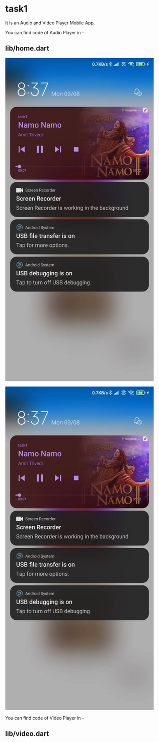 # task1

It is an Audio and Video Player Mobile App.

You can find code of Audio Player in - 
## lib/home.dart
![Image of Music App](https://raw.githubusercontent.com/the-ayush-singh/flutter/master/task1/assets/musicapp.jpeg)

![Image of the Music App](https://raw.githubusercontent.com/the-ayush-singh/flutter/master/task1/assets/musicapp.jpeg)


You can find code of Video Player in - 
## lib/video.dart

